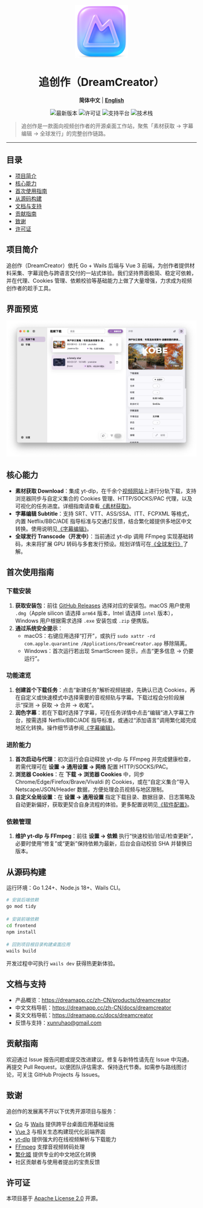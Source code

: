 <div align="center">
  <a href="https://github.com/arnoldhao/dreamcreator/"><img src="frontend/src/assets/images/icon.png" width="140" alt="dreamcreator 图标" /></a>
</div>

<h1 align="center">追创作（DreamCreator）</h1>

<p align="center">
  <strong>简体中文</strong> |
  <a href="./README_en.md"><strong>English</strong></a>
</p>

<div align="center">
  <img src="https://img.shields.io/github/v/tag/arnoldhao/dreamcreator?label=version" alt="最新版本" />
  <img src="https://img.shields.io/badge/license-Apache--2.0-blue" alt="许可证" />
  <img src="https://img.shields.io/badge/platform-Windows%20%7C%20macOS-lightgrey" alt="支持平台" />
  <img src="https://img.shields.io/badge/stack-Go%20%E2%80%A2%20Wails%20%E2%80%A2%20Vue3-green" alt="技术栈" />
</div>

> 追创作是一款面向视频创作者的开源桌面工作站，聚焦「素材获取 → 字幕编辑 → 全球发行」的完整创作链路。

---

## 目录
- [项目简介](#项目简介)
- [核心能力](#核心能力)
- [首次使用指南](#首次使用指南)
- [从源码构建](#从源码构建)
- [文档与支持](#文档与支持)
- [贡献指南](#贡献指南)
- [致谢](#致谢)
- [许可证](#许可证)

## 项目简介
追创作（DreamCreator）依托 Go + Wails 后端与 Vue 3 前端，为创作者提供材料采集、字幕润色与跨语言交付的一站式体验。我们坚持界面极简、稳定可依赖，并在代理、Cookies 管理、依赖校验等基础能力上做了大量增强，力求成为视频创作者的趁手工具。

## 界面预览
![DreamCreator 简体中文界面](images/ui_chs.png)

## 核心能力
- **素材获取 Download**：集成 yt-dlp，在千余个[视频网站](https://github.com/yt-dlp/yt-dlp/blob/master/supportedsites.md)上进行分轨下载，支持浏览器同步与自定义集合的 Cookies 管理、HTTP/SOCKS/PAC 代理，以及可视化的任务进度。详细指南请查看[《素材获取》](https://dreamapp.cc/zh-CN/docs/dreamcreator/download)。
- **字幕编辑 Subtitle**：支持 SRT、VTT、ASS/SSA、ITT、FCPXML 等格式，内置 Netflix/BBC/ADE 指导标准与交通灯反馈，结合繁化姬提供多地区中文转换。使用说明见[《字幕编辑》](https://dreamapp.cc/zh-CN/docs/dreamcreator/subtitles)。
- **全球发行 Transcode（开发中）**：当前通过 yt-dlp 调用 FFmpeg 实现基础转码，未来将扩展 GPU 转码与多套发行预设。规划详情可在[《全球发行》](https://dreamapp.cc/zh-CN/docs/dreamcreator/transcode)了解。

## 首次使用指南

### 下载安装
1. **获取安装包**：前往 [GitHub Releases](https://github.com/arnoldhao/dreamcreator/releases) 选择对应的安装包。macOS 用户使用 `.dmg`（Apple silicon 请选择 `arm64` 版本，Intel 请选择 `intel` 版本），Windows 用户根据需求选择 `.exe` 安装包或 `.zip` 便携版。
2. **通过系统安全提示**：
   - macOS：右键应用选择“打开”，或执行 `sudo xattr -rd com.apple.quarantine /Applications/DreamCreator.app` 移除隔离。
   - Windows：首次运行若出现 SmartScreen 提示，点击“更多信息 → 仍要运行”。

### 功能速览
1. **创建首个下载任务**：点击“新建任务”解析视频链接，先确认已选 Cookies，再在自定义或快速模式中选择需要的音视频轨与字幕。下载过程会分阶段展示“探测 → 获取 → 合并 → 收尾”。
2. **润色字幕**：若在下载时选择了字幕，可在任务详情中点击“编辑”进入字幕工作台，按需选择 Netflix/BBC/ADE 指导标准，或通过“添加语言”调用繁化姬完成地区化转换。操作细节请参阅[《字幕编辑》](https://dreamapp.cc/zh-CN/docs/dreamcreator/subtitles)。

### 进阶能力
1. **首次启动与代理**：初次运行会自动释放 yt-dlp 与 FFmpeg 并完成健康检查，若需代理可在 **设置 → 通用设置 → 网络** 配置 HTTP/SOCKS/PAC。
2. **浏览器 Cookies**：在 **下载 → 浏览器 Cookies** 中，同步 Chrome/Edge/Firefox/Brave/Vivaldi 的 Cookies，或在“自定义集合”导入 Netscape/JSON/Header 数据，方便处理会员视频与地区限制。
3. **自定义全局设置**：在 **设置 → 通用设置** 指定下载目录、数据目录、日志策略及自动更新偏好，获取更契合自身流程的体验。更多配置说明见[《软件配置》](https://dreamapp.cc/zh-CN/docs/dreamcreator/settings)。

### 依赖管理
1. **维护 yt-dlp 与 FFmpeg**：前往 **设置 → 依赖** 执行“快速校验/验证/检查更新”，必要时使用“修复”或“更新”保持依赖为最新，后台会自动校验 SHA 并替换旧版本。

## 从源码构建
运行环境：Go 1.24+、Node.js 18+、Wails CLI。

```bash
# 安装后端依赖
go mod tidy

# 安装前端依赖
cd frontend
npm install

# 回到项目根目录构建桌面应用
wails build
```
开发过程中可执行 `wails dev` 获得热更新体验。

## 文档与支持
- 产品概览：https://dreamapp.cc/zh-CN/products/dreamcreator
- 中文文档导航：https://dreamapp.cc/zh-CN/docs/dreamcreator
- 英文文档导航：https://dreamapp.cc/docs/dreamcreator
- 反馈与支持：xunruhao@gmail.com

## 贡献指南
欢迎通过 Issue 报告问题或提交改进建议。修复与新特性请先在 Issue 中沟通，再提交 Pull Request，以便团队评估需求、保持迭代节奏。如需参与路线图讨论，可关注 GitHub Projects 与 Issues。

## 致谢
追创作的发展离不开以下优秀开源项目与服务：
- [Go](https://go.dev/) 与 [Wails](https://wails.io/) 提供跨平台桌面应用基础设施
- [Vue 3](https://vuejs.org/) 与相关生态构建现代化前端界面
- [yt-dlp](https://github.com/yt-dlp/yt-dlp) 提供强大的在线视频解析与下载能力
- [FFmpeg](https://ffmpeg.org/) 支撑音视频转码处理
- [繁化姬](https://zhconvert.org/) 提供专业的中文地区化转换
- 社区贡献者与使用者提出的宝贵反馈

## 许可证
本项目基于 [Apache License 2.0](LICENSE) 开源。
